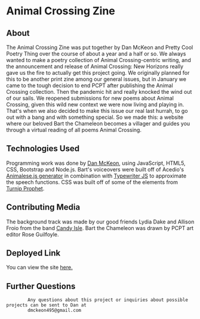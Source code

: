 
# Animal Crossing Zine

## About
The Animal Crossing Zine was put together by Dan McKeon and Pretty Cool Poetry Thing over the course of about a year and a half or so. We always wanted to make a poetry collection of Animal Crossing-centric writing, and the announcement and release of Animal Crossing: New Horizons really gave us the fire to actually get this project going. We originally planned for this to be another print zine among our general issues, but in January we came to the tough decision to end PCPT after publishing the Animal Crossing collection. Then the pandemic hit and really knocked the wind out of our sails. We reopened submissions for new poems about Animal Crossing, given this wild new context we were now living and playing in. That's when we also decided to make this issue our real last hurrah, to go out with a bang and with something special. So we made this: a website where our beloved Bart the Chameleon becomes a villager and guides you through a virtual reading of all poems Animal Crossing.

## Technologies Used

Programming work was done by <a href="https://dooski.github.io" target=”_blank”>Dan McKeon</a>, using
            JavaScript,
            HTML5, CSS, Bootstrap and Node.js. Bart's voiceovers were built off of Acedio's <a
                href="https://github.com/Acedio/animalese.js" target=”_blank”>
                Animalese.js generator</a> in combination with <a href="https://safi.me.uk/typewriterjs/"
                target=”_blank”>Typewriter
                JS</a>
            to approximate the speech functions. CSS was built off of some of the elements from <a
                href="https://github.com/mikebryant/ac-nh-turnip-prices" target=”_blank”>
                Turnip Prophet</a>.

## Contributing Media
The background track was made by our good friends Lydia Dake and Allison Froio
            from the band <a href="https://candyisle.bandcamp.com/" target=”_blank”>Candy Isle</a>. Bart the Chameleon
            was drawn by
            PCPT art editor Rose Guilfoyle.

## Deployed Link
You can view the site <a href="https://acz.cool" target="_blank">here.</a>

## Further Questions
            Any questions about this project or inquiries about possible projects can be sent to Dan at
            dmckeon495@gmail.com